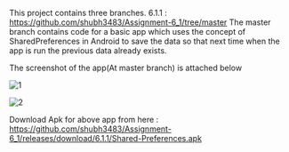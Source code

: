 This project contains three branches.
6.1.1 : https://github.com/shubh3483/Assignment-6_1/tree/master
The master branch contains code for a basic app which uses the concept of SharedPreferences in Android to save the data so that next time when the app is run the previous data already exists.

The screenshot of the app(At master branch)  is attached below

![1](https://user-images.githubusercontent.com/65455693/117319670-29449a80-aea9-11eb-9416-7c92c1b48712.JPG)

![2](https://user-images.githubusercontent.com/65455693/117319680-2a75c780-aea9-11eb-9d30-76ff47b0b3fd.JPG)

Download Apk for above app from here : https://github.com/shubh3483/Assignment-6_1/releases/download/6.1.1/Shared-Preferences.apk
